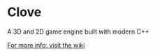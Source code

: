 # Clove
A 3D and 2D game engine built with modern C++

[For more info: visit the wiki](https://github.com/AGarlicMonkey/Clove/wiki)
